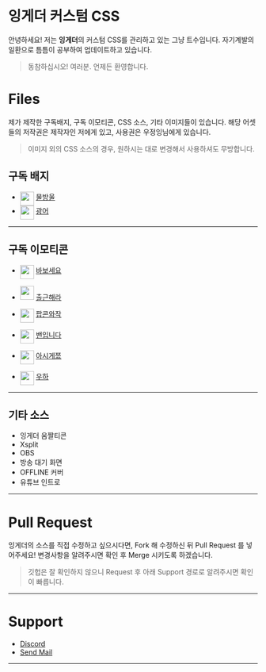 ﻿# 잉게더 커스텀 CSS 

안녕하세요! 
저는 **잉게더**의 커스텀 CSS를 관리하고 있는 그냥 트수입니다. 
자기계발의 일환으로 틈틈이 공부하여 업데이트하고 있습니다.
> 동참하십시오! 여러분. 언제든 환영합니다.

# Files

제가 제작한 구독배지, 구독 이모티콘, CSS 소스, 기타 이미지들이 있습니다.
해당 어셋들의 저작권은 제작자인 저에게 있고, 사용권은 우정잉님에게 있습니다.
> 이미지 외의 CSS 소스의 경우, 원하시는 대로 변경해서 사용하셔도 무방합니다.


## 구독 배지

- <img  src="https://ingether.github.io/TGD-CSS/Emotes/Badge_0_Start/02_72.png" width="28" height="28" align="top">  [물방울](https://github.com/Ingether/TGD-CSS/tree/master/Emotes/Badge_0_Start)
- <img  src="https://ingether.github.io/TGD-CSS/Emotes/Badge_3_mon/outline_72.png"  width="28"  height="28" align="top">  [광어](https://github.com/Ingether/TGD-CSS/tree/master/Emotes/Badge_3_mon)
---

## 구독 이모티콘

*  <img  src="https://ingether.github.io/TGD-CSS/Emotes/E_nanajaMbabo/nanajaMbabo56.png"  align="top"  width="28"  height="28">  [바보세요](https://github.com/Ingether/TGD-CSS/tree/master/Emotes/E_nanajaMbabo)
- <img  src="https://ingether.github.io/TGD-CSS/Emotes/E_nanajaMgowork/nanajaMgowork56.png"  width="28"  height="28">  [출근해라](https://github.com/Ingether/TGD-CSS/tree/master/Emotes/E_nanajaMgowork)

-  <img  src="https://ingether.github.io/TGD-CSS/Emotes/E_nanajaMpopcon/pcorn1x56.png"  width="28" align="top"  height="28">  [팝콘와작](https://github.com/Ingether/TGD-CSS/tree/master/Emotes/E_nanajaMpopcon)

-  <img  src="https://ingether.github.io/TGD-CSS/Emotes/E_nanajaMuban/nanajaMubanSample112.png"  width="28" align="top"  height="28">  [밴입니다](https://github.com/Ingether/TGD-CSS/tree/master/Emotes/E_nanajaMuban)

-  <img  src="https://ingether.github.io/TGD-CSS/Emotes/E_nanajaMuknow/nanajaMuno56.png"  width="28"  align="top" height="28">  [아시게쬬](https://github.com/Ingether/TGD-CSS/tree/master/Emotes/E_nanajaMuknow)

-  <img  src="https://ingether.github.io/TGD-CSS/Emotes/E_nanajamUh/Wooha56x_fix.png"  width="28" align="top"  height="28">  [우하](https://github.com/Ingether/TGD-CSS/tree/master/Emotes/E_nanajaMUh)
---

## 기타 소스

- 잉게더 움짤티콘
- Xsplit
- OBS
- 방송 대기 화면
- OFFLINE 커버
- 유튜브 인트로
---

# Pull Request

잉게더의 소스를 직접 수정하고 싶으시다면, Fork 해 수정하신 뒤 Pull Request 를 넣어주세요!
변경사항을 알려주시면 확인 후 Merge 시키도록 하겠습니다.
> 깃헙은 잘 확인하지 않으니 Request 후 아래 Support 경로로 알려주시면 확인이 빠릅니다.
---

# Support

- [Discord](https://discord.gg/SQs6Taw)
- <a href="mailto:ingether@hotmail.com">Send Mail</a>
---